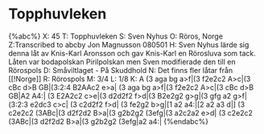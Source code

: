 # Topphuvleken

{%abc%}
X: 45
T: Topphuvleken
S: Sven Nyhus
O: Röros, Norge
Z:Transcribed to abcby Jon Magnusson 080501
H: Sven Nyhus lärde sig denna låt av Knis-Karl Aronsson och gav Knis-Karl en Rörosluva som tack. Låten var bodapolskan Pirilpolskan men Sven modifierade den till en Rörospols
D: Småviltlaget - På Skuddhold
N: Det finns fler låtar från [[!Norge]]
R: Rörospols
M: 3/4
L: 1/8
K: A
(3 aga bg a>f|(3 f2e2c2 A>c|(3 cBc d>B GB|(3:2:4 B2AAc2 e>a|
(3 aga bg a>f|(3 f2e2c2 A>c|(3 cBc d>B GB|A2 A4:|
(3 E2A2c2 c>e|(3 d2d2f2 f>d|(3 B2e2g2 g>g|(3 gfg a2 g>f|(3:2:3 e2dc3 c>c|
(3 c2d2f2 f>d| (3 fe2g2 b>g|[1 a2 a4:|[2 a2 a3 d|]
(3 c2e2c2 (3ABc|(3 d2f2d2 B>a|(3 g2b2g2 (3efg|(3 a2c2a2 e>d|
(3 c2e2c2 (3ABc|(3 d2f2d2 B>a|(3 g2b2g2 (3efg|a2 a4:|
{%endabc%}

